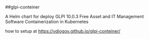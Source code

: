 ##glpi-conteiner

A Helm chart for deploy GLPI 10.0.3 Free Asset and IT Management
      Software Containerization in Kubernetes

how to setup at https://vdiogov.github.io/glpi-conteiner/ 